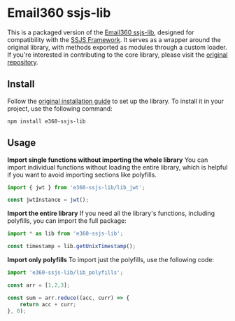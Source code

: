 # Email360 ssjs-lib 
This is a packaged version of the [Email360 ssjs-lib](https://github.com/email360/ssjs-lib), designed for compatibility with the [SSJS Framework](https://adessose.github.io/ssjs-webpack/). It serves as a wrapper around the original library, with methods exported as modules through a custom loader. If you're interested in contributing to the core library, please visit the [original repository](https://github.com/email360/ssjs-lib).
## Install
Follow the [original installation guide](https://github.com/email360/ssjs-lib?tab=readme-ov-file#quick-start) to set up the library. To install it in your project, use the following command:
```
npm install e360-ssjs-lib
```
## Usage
**Import single functions without importing the whole library**
You can import individual functions without loading the entire library, which is helpful if you want to avoid importing sections like polyfills.
```javascript
import { jwt } from 'e360-ssjs-lib/lib_jwt';

const jwtInstance = jwt();
```
**Import the entire library**
If you need all the library's functions, including polyfills, you can import the full package:
```javascript
import * as lib from 'e360-ssjs-lib';

const timestamp = lib.getUnixTimestamp();
``` 
**Import only polyfills**
To import just the polyfills, use the following code:
```javascript
import 'e360-ssjs-lib/lib_polyfills';

const arr = [1,2,3];

const sum = arr.reduce((acc, curr) => {
    return acc + curr;
}, 0);
```



